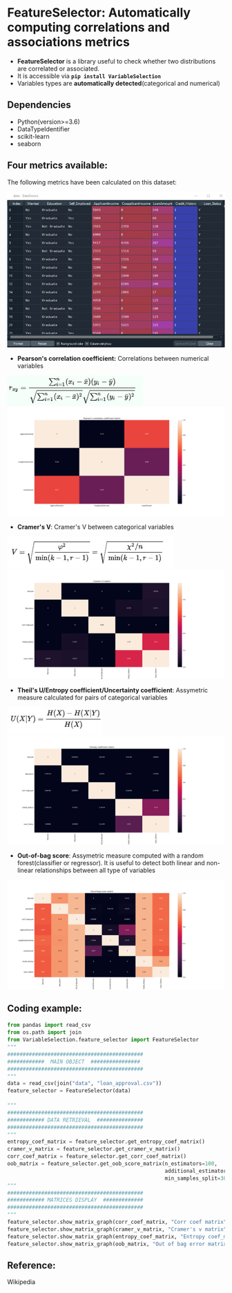 # FeatureSelector: Automatically computing correlations and associations metrics
- **FeatureSelector** is a library useful to check whether two distributions are correlated or associated. 
- It is accessible via **```pip install VariableSelection```**
- Variables types are **automatically detected**(categorical and numerical)

## Dependencies
- Python(version>=3.6)
- DataTypeIdentifier
- scikit-learn
- seaborn

## Four metrics available:
  The following metrics have been calculated on this dataset:
  
  ![alt_text](img/data.jpg) 
  
  - **Pearson's correlation coefficient:** Correlations between numerical variables
  
  ![alt_text](img/corrcoef.jpg)
  ![alt_text](img/corrcoefmatrix.png)
 
  - **Cramer's V**: Cramer's V between categorical variables
  
  ![alt_text](img/cramersv.jpg)
  ![alt_text](img/cramersvmatrix.png)
  
  - **Theil's U/Entropy coefficient/Uncertainty coefficient**: Assymetric measure calculated for pairs of categorical variables
  
  ![alt_text](img/theilsu.jpg)
  ![alt_text](img/theilsumatrix.png)
  
  - **Out-of-bag score**: Assymetric measure computed with a random forest(classifier or regressor). It is useful to detect both linear and non-linear relationships between all type of variables
  
  ![alt_text](img/outofbagscore.png)

## Coding example:
```python
from pandas import read_csv
from os.path import join
from VariableSelection.feature_selector import FeatureSelector
"""
############################################
############  MAIN OBJECT  ################
############################################
"""
data = read_csv(join("data", "loan_approval.csv")) 
feature_selector = FeatureSelector(data)

"""
############################################
############ DATA RETRIEVAL  ###############
############################################
"""
entropy_coef_matrix = feature_selector.get_entropy_coef_matrix()
cramer_v_matrix = feature_selector.get_cramer_v_matrix()
corr_coef_matrix = feature_selector.get_corr_coef_matrix()
oob_matrix = feature_selector.get_oob_score_matrix(n_estimators=100, 
                                                   additional_estimators=100, 
                                                   min_samples_split=30)
"""
############################################
############ MATRICES DISPLAY  #############
############################################
"""
feature_selector.show_matrix_graph(corr_coef_matrix, "Corr coef matrix")
feature_selector.show_matrix_graph(cramer_v_matrix, "Cramer's v matrix")
feature_selector.show_matrix_graph(entropy_coef_matrix, "Entropy coef_matrix")
feature_selector.show_matrix_graph(oob_matrix, "Out of bag error matrix")
```
## Reference:
  Wikipedia
